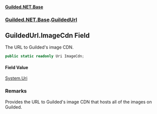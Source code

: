 
#### [Guilded.NET.Base](Guilded_NET_Base 'Guilded.NET.Base')
### [Guilded.NET.Base](Guilded_NET_Base#Guilded_NET_Base 'Guilded.NET.Base').[GuildedUrl](GuildedUrl 'Guilded.NET.Base.GuildedUrl')
## GuildedUrl.ImageCdn Field

The URL to Guilded's image CDN.
```csharp
public static readonly Uri ImageCdn;
```


#### Field Value
[System.Uri](https://docs.microsoft.com/en-us/dotnet/api/System.Uri 'System.Uri')

### Remarks
  
Provides the URL to Guilded's image CDN that hosts all of the images on Guilded.